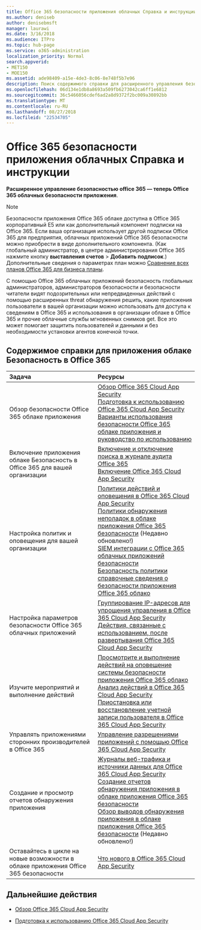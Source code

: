 ```yaml
---
title: Office 365 безопасности приложения облачных Справка и инструкции
ms.author: deniseb
author: denisebmsft
manager: laurawi
ms.date: 3/16/2018
ms.audience: ITPro
ms.topic: hub-page
ms.service: o365-administration
localization_priority: Normal
search.appverid:
- MET150
- MOE150
ms.assetid: ade98409-a15e-4de3-8c06-8e748f5b7e96
description: Поиск содержимого справки для расширенного управления безопасности в Office 365, теперь называются приложения облаке Безопасность в Office 365.
ms.openlocfilehash: 06d134e1db8a8693a509fb6273042ca6ff1e6812
ms.sourcegitcommit: 36c5466056cdef6ad2a8d9372f2bc009a30892bb
ms.translationtype: MT
ms.contentlocale: ru-RU
ms.lasthandoff: 08/27/2018
ms.locfileid: "22534705"
---
```

# <a name="office-365-cloud-app-security-help-and-how-to"></a>Office 365 безопасности приложения облачных Справка и инструкции

 **Расширенное управление безопасностью office 365 — теперь Office 365 облачных безопасности приложения**. 
  
> [!NOTE]
> Безопасности приложения Office 365 облаке доступна в Office 365 корпоративный E5 или как дополнительный компонент подписки на Office 365. Если ваша организация использует другой подписки Office 365 для предприятия, облачных приложений Office 365 безопасности можно приобрести в виде дополнительного компонента. (Как глобальный администратор, в центре администрирования Office 365 нажмите кнопку **выставления счетов** \> **Добавить подписок**.) Дополнительные сведения о параметрах план можно [Сравнение всех планов Office 365 для бизнеса планы](https://go.microsoft.com/fwlink/?linkid=844053). 
  
С помощью Office 365 облачных приложений безопасность глобальных администраторов, администраторов безопасности и безопасности читатели видят подозрительных или непредвиденных действий с помощью расширенных threat обнаружения решить, какие приложения пользователи в вашей организации можно использовать для доступа к сведениям в Office 365 и использования в организации облаке в Office 365 и прочие облачные службы мгновенных снимков get. Все это может помогает защитить пользователей и данными и без необходимости установки агентов конечной точки.
  
## <a name="help-content-for-office-365-cloud-app-security"></a>Содержимое справки для приложения облаке Безопасность в Office 365

|**Задача**|**Ресурсы**|
|:-----|:-----|
|Обзор безопасности Office 365 облаке приложения  <br/> |[Обзор Office 365 Cloud App Security](office-365-cas-overview.md) <br/> [Подготовка к использованию Office 365 Cloud App Security](get-ready-for-office-365-cas.md) <br/> [Варианты использования безопасности Office 365 облаке приложения и руководство по использованию](https://aka.ms/O365CASGuide) <br/> |
|Включение приложения облаке Безопасность в Office 365 для вашей организации  <br/> |[Включение и отключение поиска в журнале аудита Office 365](turn-audit-log-search-on-or-off.md) <br/> [Включение Office 365 Cloud App Security](turn-on-office-365-cas.md) <br/> |
|Настройка политик и оповещения для вашей организации  <br/> |[Политики действий и оповещения в Office 365 Cloud App Security](activity-policies-and-alerts.md) <br/> [Политики обнаружения неполадок в облаке приложения Office 365 безопасности](anomaly-detection-policies-in-ocas.md) (Недавно обновлено!)  <br/> [SIEM интеграции с Office 365 облачных приложений безопасности](integrate-your-siem-server-with-office-365-cas.md) <br/> [Безопасность политики справочные сведения о безопасности приложения Office 365 облако](security-policy-reference-information-for-ocas.md) <br/> |
|Настройка параметров безопасности Office 365 облачных приложений  <br/> |[Группирование IP-адресов для упрощения управления в Office 365 Cloud App Security](group-your-ip-addresses-in-ocas.md) <br/> [Действия, связанные с использованием, после развертывания Office 365 Cloud App Security](utilization-activities-for-ocas.md) <br/> |
|Изучите мероприятий и выполнение действий  <br/> |[Просмотрите и выполнение действий на оповещение системы безопасности приложения Office 365 облако](review-office-365-cas-alerts.md) <br/> [Анализ действий в Office 365 Cloud App Security](investigate-an-activity-in-office-365-cas.md) <br/> [Приостановка или восстановление учетной записи пользователя в Office 365 Cloud App Security](suspend-or-restore-an-account-in-ocas.md) <br/> |
|Управлять приложениями сторонних производителей в Office 365  <br/> |[Управление разрешениями приложений с помощью Office 365 Cloud App Security](manage-app-permissions-in-ocas.md) <br/> |
|Создание и просмотр отчетов обнаружения приложения  <br/> |[Журналы веб-трафика и источники данных для Office 365 Cloud App Security](web-traffic-logs-and-data-sources-for-ocas.md) <br/> [Создание отчетов обнаружения приложения в облаке приложения Office 365 безопасности](create-app-discovery-reports-in-ocas.md) <br/> [Обзор выводов обнаружения приложения в облаке приложения Office 365 безопасности](review-app-discovery-findings-in-ocas.md) (Недавно обновлено!)  <br/> |
|Оставайтесь в цикле на новые возможности в облаке приложения Office 365 безопасности  <br/> |[Что нового в Office 365 Cloud App Security](new-in-office-365-cas.md) <br/> |
   
## <a name="next-steps"></a>Дальнейшие действия

- [Обзор Office 365 Cloud App Security](office-365-cas-overview.md)
    
- [Подготовка к использованию Office 365 Cloud App Security](get-ready-for-office-365-cas.md)
    

